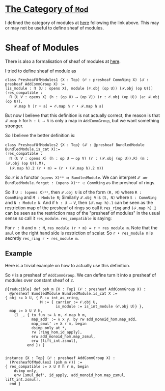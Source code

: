 # [The Category of `Mod`](https://ncatlab.org/nlab/show/Mod)

I defined the category of modules at [here](src/cats.lean#L72) following the link above.
This may or may not be useful to define sheaf of modules.

# Sheaf of Modules

There is also a formalisation of sheaf of modules at [here](src/sheaf_of_modules.lean#L25).

I tried to define sheaf of module as
```lean
class PresheafOfModules1 (X : Top) (𝒪 : presheaf CommRing X) (ℱ : presheaf AddCommGroup X) :=
[is_module : Π (U : opens X), module (𝒪.obj (op U)) (ℱ.obj (op U))]
(res_compatible : 
  Π (U V : opens X) (h : (op U) ⟶ (op V)) (r : 𝒪.obj (op U)) (a: ℱ.obj (op U)), 
    ℱ.map h (r • a) = 𝒪.map h r • ℱ.map h a)
```

But now I believe that this definition is not actually correct, the reason is that
`ℱ.map h` for `h : U ⟶ V` is only a map in `AddCommGroup`, but we want something stronger.

So I believe the better definition is:
```lean
class PresheafOfModules2 {X : Top} (ℱ : @presheaf BundledModule BundledModule.is_cat X):=
(res_compatible : 
  Π (U V : opens X) (h : op U ⟶ op V) (r : (ℱ.obj (op U)).R) (m : (ℱ.obj (op U)).M), 
  (ℱ.map h).2 (r • m) = (r • (ℱ.map h).2 m))
```

So `ℱ` is a functor `(opens X)ᵒᵖ ⥤ BundledModule`. 
We can interpret `ℱ ⋙ BundledModule.forget : (opens X)ᵒᵖ ⥤ CommRing` as the presheaf of rings.

So if `U : (opens X)ᵒᵖ`, then `ℱ.obj U` is of the form `(R, M)` where `R : CommRing` and `M : Module R`; Similarly `ℱ.obj V` is `(S, N)` where `S : CommRing` and `N : Module N`. 
And if `h : U ⟶ V`, then `(ℱ.map h).1` can be seen as the restriction map of the presheaf of rings so call it `res_ring` and `(ℱ.map h).2` can be seen as the restriction map of the "presheaf of modules" in the usual sense so call it `res_module`. `res_compatible` is saying:

For `r : R` and `m : M`, `res_module (r • m) = r • res_module m`.
Note that the `smul` on the right hand side is restriction of scalar.
So `r • res_module m` is secretly `res_ring r • res_module m`.

## Example

Here is a trivial example on how to actually use this definition.

So `𝒪` is a presheaf of `AddCommGroup`. We can define turn it into a
presheaf of modules over constant sheaf of `ℤ`.

```lean
@[reducible] def psh_m {X : Top} (𝒪 : presheaf AddCommGroup X) :
  @presheaf BundledModule BundledModule.is_cat X :=
{ obj := λ U, { R := int_as_cring, 
                M := { carrier := 𝒪.obj U, 
                       is_module := is_int_module (𝒪.obj U)} },
  map := λ U V h,
    ⟨𝟙 _, { to_fun := λ m, 𝒪.map h m,
            map_add' := λ x y, by rw add_monoid_hom.map_add,
            map_smul' := λ r m, begin
            dsimp only at *,
            rw [ring_hom.id_apply],
            erw add_monoid_hom.map_zsmul,
            erw [lift_int.zsmul],
          end }⟩ }


instance {X : Top} (𝒪 : presheaf AddCommGroup X) :
  (PresheafOfModules2 (psh_m 𝒪)) :=
{ res_compatible := λ U V h r m, begin
    dsimp only,
    erw [smul_def', id_apply, add_monoid_hom.map_zsmul, lift_int.zsmul],
  end }
```
